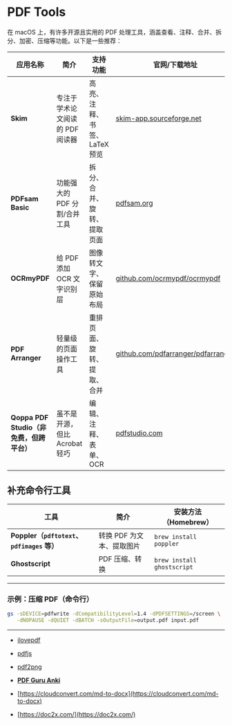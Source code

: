 # PDF Tools

在 macOS 上，有许多开源且实用的 PDF 处理工具，涵盖查看、注释、合并、拆分、加密、压缩等功能。以下是一些推荐：

|应用名称|简介|支持功能|官网/下载地址|
|---|---|---|---|
|**Skim**|专注于学术论文阅读的 PDF 阅读器|高亮、注释、书签、LaTeX 预览|[skim-app.sourceforge.net](https://skim-app.sourceforge.net/)|
|**PDFsam Basic**|功能强大的 PDF 分割/合并工具|拆分、合并、旋转、提取页面|[pdfsam.org](https://pdfsam.org/)|
|**OCRmyPDF**|给 PDF 添加 OCR 文字识别层|图像转文字、保留原始布局|[github.com/ocrmypdf/ocrmypdf](https://github.com/ocrmypdf/OCRmyPDF)|
|**PDF Arranger**|轻量级的页面操作工具|重排页面、旋转、提取、合并|[github.com/pdfarranger/pdfarranger](https://github.com/pdfarranger/pdfarranger)|
|**Qoppa PDF Studio（非免费，但跨平台）**|虽不是开源，但比 Acrobat 轻巧|编辑、注释、表单、OCR|[pdfstudio.com](https://www.qoppa.com/pdfstudio/)|

## 补充命令行工具

| 工具                                     | 简介                 | 安装方法（Homebrew）             |
| -------------------------------------- | ------------------ | -------------------------- |
| **Poppler（`pdftotext`、`pdfimages` 等）** | 转换 PDF 为文本、提取图片    | `brew install poppler`     |
| **Ghostscript**                        | PDF 压缩、转换          | `brew install ghostscript` |

---

### 示例：压缩 PDF（命令行）

```bash
gs -sDEVICE=pdfwrite -dCompatibilityLevel=1.4 -dPDFSETTINGS=/screen \
   -dNOPAUSE -dQUIET -dBATCH -sOutputFile=output.pdf input.pdf
```

---

- [ilovepdf](https://www.ilovepdf.com/zh-cn)
    
- [pdfjs](https://mozilla.github.io/pdf.js/web/viewer.html)
    
- [pdf2png](https://pdf2png.com/)
    
- [**PDF Guru Anki**](https://guru.kevin2li.top/)
    
- [https://cloudconvert.com/md-to-docx](https://cloudconvert.com/md-to-docx)
    
- [https://doc2x.com/](https://doc2x.com/)